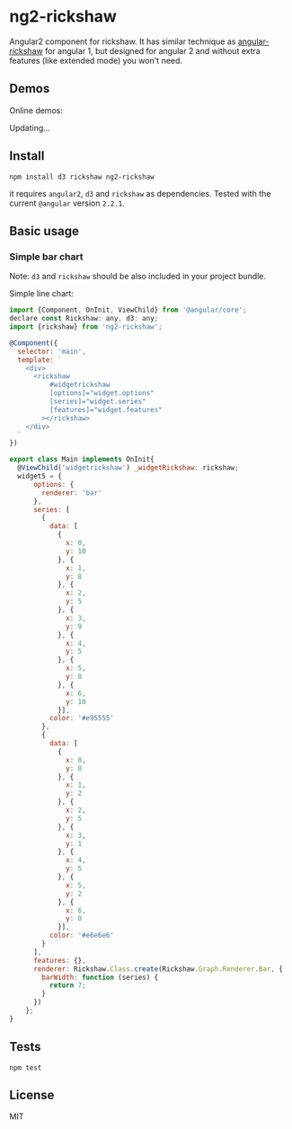 # ng2-rickshaw

Angular2 component for rickshaw. It has similar technique as [angular-rickshaw](https://github.com/ngyewch/angular-rickshaw) for angular 1, but designed for angular 2 and without extra features (like extended mode) you won't need.

## Demos

Online demos:

Updating...

## Install

    npm install d3 rickshaw ng2-rickshaw
    
it requires `angular2`, `d3` and `rickshaw` as dependencies. Tested with the current `@angular` version `2.2.1`.
    
## Basic usage

### Simple bar chart
Note: `d3` and `rickshaw` should be also included in your project bundle.

Simple line chart:
    
```js
import {Component, OnInit, ViewChild} from '@angular/core';
declare const Rickshaw: any, d3: any;
import {rickshaw} from 'ng2-rickshaw';

@Component({
  selector: 'main',
  template: `
    <div>
      <rickshaw
          #widgetrickshaw
          [options]="widget.options"
          [series]="widget.series"
          [features]="widget.features"
        ></rickshaw>
    </div>
  `
})

export class Main implements OnInit{
  @ViewChild('widgetrickshaw') _widgetRickshaw: rickshaw;
  widget5 = {
      options: {
        renderer: 'bar'
      },
      series: [
        {
          data: [
            {
              x: 0,
              y: 10
            }, {
              x: 1,
              y: 8
            }, {
              x: 2,
              y: 5
            }, {
              x: 3,
              y: 9
            }, {
              x: 4,
              y: 5
            }, {
              x: 5,
              y: 8
            }, {
              x: 6,
              y: 10
            }],
          color: '#e95555'
        },
        {
          data: [
            {
              x: 0,
              y: 0
            }, {
              x: 1,
              y: 2
            }, {
              x: 2,
              y: 5
            }, {
              x: 3,
              y: 1
            }, {
              x: 4,
              y: 5
            }, {
              x: 5,
              y: 2
            }, {
              x: 6,
              y: 0
            }],
          color: '#e6e6e6'
        }
      ],
      features: {},
      renderer: Rickshaw.Class.create(Rickshaw.Graph.Renderer.Bar, {
        barWidth: function (series) {
          return 7;
        }
      })
    };
}
```    

## Tests

    npm test

## License
MIT
